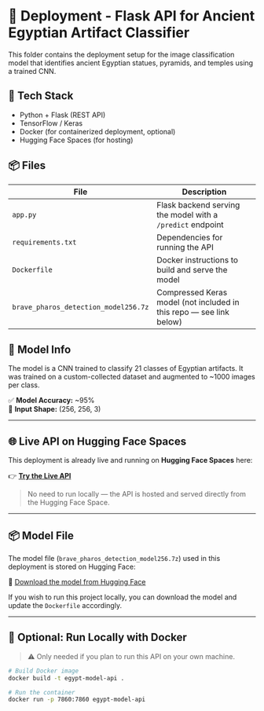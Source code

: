 # 🚀 Deployment - Flask API for Ancient Egyptian Artifact Classifier

This folder contains the deployment setup for the image classification model that identifies ancient Egyptian statues, pyramids, and temples using a trained CNN.

## 🔧 Tech Stack

- Python + Flask (REST API)
- TensorFlow / Keras
- Docker (for containerized deployment, optional)
- Hugging Face Spaces (for hosting)

## 📦 Files

| File | Description |
|------|-------------|
| `app.py` | Flask backend serving the model with a `/predict` endpoint |
| `requirements.txt` | Dependencies for running the API |
| `Dockerfile` | Docker instructions to build and serve the model |
| `brave_pharos_detection_model256.7z` | Compressed Keras model (not included in this repo — see link below) |

## 🧠 Model Info

The model is a CNN trained to classify 21 classes of Egyptian artifacts. It was trained on a custom-collected dataset and augmented to ~1000 images per class.

✅ **Model Accuracy:** ~95%  
📁 **Input Shape:** (256, 256, 3)

---

## 🌐 Live API on Hugging Face Spaces

This deployment is already live and running on **Hugging Face Spaces** here:

👉 **[Try the Live API](https://huggingface.co/spaces/monaabdelrazek/AncientAura2)**

> No need to run locally — the API is hosted and served directly from the Hugging Face Space.

---

## 📦 Model File

The model file (`brave_pharos_detection_model256.7z`) used in this deployment is stored on Hugging Face:

🔗 [Download the model from Hugging Face](https://huggingface.co/spaces/monaabdelrazek/AncientAura2/blob/main/brave_pharos_detection_model256.7z)

If you wish to run this project locally, you can download the model and update the `Dockerfile` accordingly.

---

## 🐳 Optional: Run Locally with Docker

> ⚠️ Only needed if you plan to run this API on your own machine.

```bash
# Build Docker image
docker build -t egypt-model-api .

# Run the container
docker run -p 7860:7860 egypt-model-api
